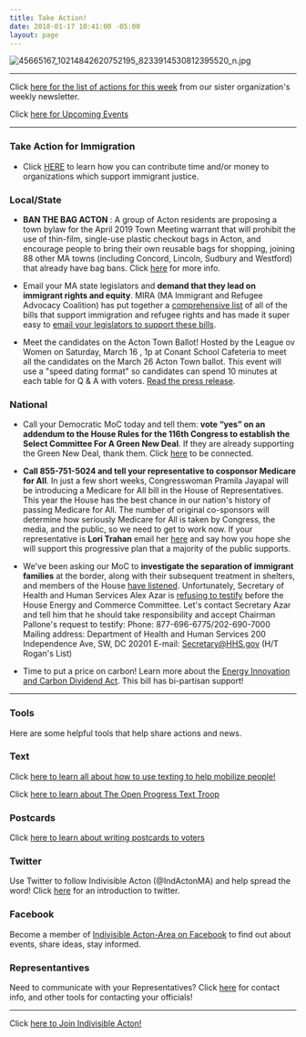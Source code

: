 ```yaml
---
title: Take Action!
date: 2018-01-17 10:41:00 -05:00
layout: page
---
```


![45665167_10214842620752195_8233914530812395520_n.jpg](/uploads/45665167_10214842620752195_8233914530812395520_n.jpg)

---

Click [here for the list of actions for this week](https://docs.google.com/document/d/1c9noDp4crDN3kzDnXp6owDDsxNlR2XBBRXVmY0e4UxQ/edit?ts=5a5e9634) from our sister organization's weekly newsletter.

Click [here for Upcoming Events](http://www.indivisibleacton.org/events/upcoming-events.html)

---

### Take Action for Immigration

* Click [HERE](https://docs.google.com/document/d/e/2PACX-1vTMqS6yDQZAGNdad1FYd6cMwj0EoEzDvkqgVPN0GzKX9UpMEaH1U9QmAhTwB-JOiw8MruJaYHj0VNf9/pub) to learn how you can contribute time and/or money to organizations which support immigrant justice.

### Local/State

* **BAN THE BAG ACTON** : A group of Acton residents are proposing a town bylaw for the April 2019 Town Meeting warrant that will prohibit the use of thin-film, single-use plastic checkout bags in Acton, and encourage people to bring their own reusable bags for shopping, joining 88 other MA towns (including Concord, Lincoln, Sudbury and Westford) that already have bag bans. Click [here](/uploads/plastic.bag.flier.11.24.18.pdf) for more info.


* Email your MA state legislators and **demand that they lead on immigrant rights and equity**. MIRA (MA Immigrant and Refugee Advocacy Coalition) has put together a [comprehensive list](https://mailchi.mp/miracoalition/action-alert-lets-build-momentum-for-our-2019-priority-bills?e=baa65bb0e1&link_id=16&can_id=9a7cc198611ac2a74f284fdda8e14f7e) of all of the bills that support immigration and refugee rights and has made it super easy to [email your legislators to support these bills](https://p2a.co/96apnIc?link_id=17&can_id=9a7cc198611ac2a74f284fdda8e14f7e).


* Meet the candidates on the Acton Town Ballot! Hosted by the League ov Women on Saturday, March 16 , 1p at Conant School Cafeteria to meet all the candidates on the March 26 Acton Town ballot. This event will use a "speed dating format" so candidates can spend 10 minutes at each table for Q & A with voters. [Read the press release](https://drive.google.com/open?id=1Pa9gIRiM2FMH_NEDY1KTEeJ2CGJqy-yv).

### National

* Call your Democratic MoC today and tell them: **vote “yes” on an addendum to the House Rules for the 116th Congress to establish the Select Committee For A Green New Deal**. If they are already supporting the Green New Deal, thank them. Click [here](https://act.indivisible.org/call/green-new-deal/?link_id=21&can_id=9a7cc198611ac2a74f284fdda8e14f7e) to be connected.


* **Call 855-751-5024 and tell your representative to cosponsor Medicare for All**. In just a few short weeks, Congresswoman Pramila Jayapal will be introducing a Medicare for All bill in the House of Representatives. This year the House has the best chance in our nation's history of passing Medicare for All. The number of original co-sponsors will determine how seriously Medicare for All is taken by Congress, the media, and the public, so we need to get to work now.  If your representative is **Lori Trahan** email her [here](https://trahan.house.gov/contact/) and say how you hope she will support this progressive plan that a majority of the public supports.


* We've been asking our MoC to **investigate the separation of immigrant families** at the border, along with their subsequent treatment in shelters, and members of the House [have listened](http://sandhillsexpress.com/abc_politics/house-democrats-plan-oversight-hearings-introduce-special-counsel-protection-bill-abcid36144995/). Unfortunately, Secretary of Health and Human Services Alex Azar is [refusing to testify](https://www.politico.com/story/2019/01/22/health-secretary-testify-seperated-children-1119744) before the House Energy and Commerce Committee. Let's contact Secretary Azar and tell him that he should take responsibility and accept Chairman Pallone's request to testify: Phone: 877-696-6775/202-690-7000 Mailing address: Department of Health and Human Services 200 Independence Ave, SW, DC 20201 E-mail: Secretary@HHS.gov  (H/T Rogan's List)


* Time to put a price on carbon!  Learn more about the [Energy Innovation and Carbon Dividend Act](https://energyinnovationact.org/how-it-works/).  This bill has bi-partisan support!

---

### Tools

Here are some helpful tools that help share actions and news.

### Text

Click [here to learn all about how to use texting to help mobilize people!](https://docs.google.com/document/d/1PvjgTv0y5wthNdlEJeMkg6K3hE4HOoeRAgTfFO2PSQM)

Click [here to learn about The Open Progress Text Troop](https://www.openprogress.com/text-troop)

### Postcards

Click [here to learn about writing postcards to voters](http://www.postcardstovoters.org)

### Twitter

Use Twitter to follow Indivisible Acton (@IndActonMA) and help spread the word!  Click [here](https://drive.google.com/file/d/0BwLIGG6Uwnr_Y0h2a3EwS0hiWTF6dHNkLXR1OUZMOGhibHpr/view) for an  introduction to twitter.

### Facebook

Become a member of [Indivisible Acton-Area on Facebook](https://www.facebook.com/groups/indivisibleacton) to find out about events, share ideas, stay informed.

### Representantives

Need to communicate with your Representatives?  Click [here](http://www.indivisibleacton.org/2018-ma-state-primary.html) for contact info, and other tools for contacting your officials!

---

Click [here to Join Indivisible Acton!](https://actionnetwork.org/forms/join-indivisible-acton?source=direct_link&referrer=group-indivisible-acton)